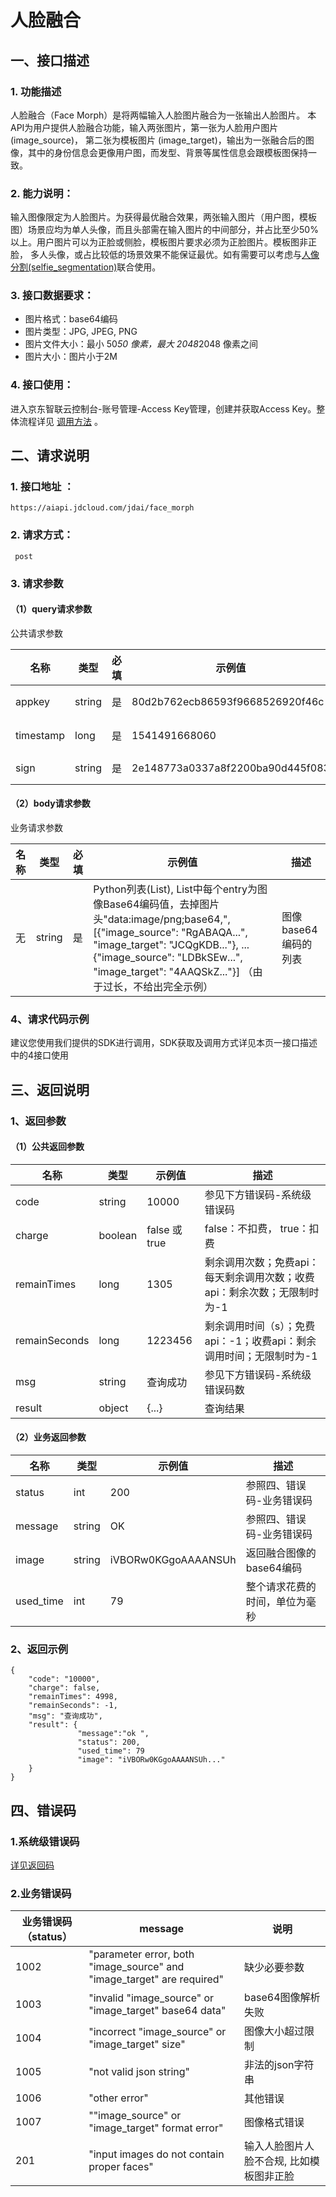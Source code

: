 # 人脸融合

## 一、接口描述

### 1. 功能描述

人脸融合（Face Morph）是将两幅输入人脸图片融合为一张输出人脸图片。 本API为用户提供人脸融合功能，输入两张图片，第一张为人脸用户图片(image_source)， 第二张为模板图片 (image_target)，输出为一张融合后的图像，其中的身份信息会更像用户图，而发型、背景等属性信息会跟模板图保持一致。

### 2. 能力说明：

输入图像限定为人脸图片。为获得最优融合效果，两张输入图片（用户图，模板图）场景应均为单人头像，而且头部需在输入图片的中间部分，并占比至少50%以上。用户图片可以为正脸或侧脸，模板图片要求必须为正脸图片。模板图非正脸， 多人头像，或占比较低的场景效果不能保证最优。如有需要可以考虑与[人像分割(selfie_segmentation)](https://git.jd.com/doc-neuhub/api-docs/blob/master/image/selfie_segmentation.md)联合使用。

### 3. 接口数据要求：

- 图片格式：base64编码
- 图片类型：JPG, JPEG, PNG
- 图片文件大小：最小 50*50 像素，最大 2048*2048 像素之间
- 图片大小：图片小于2M

### 4. 接口使用：

进入京东智联云控制台-账号管理-Access Key管理，创建并获取Access Key。整体流程详见 [调用方法](https://docs.jdcloud.com/cn/common-declaration/api/call-methods) 。

## 二、请求说明

### 1. 接口地址 ：

```
https://aiapi.jdcloud.com/jdai/face_morph
```

### 2. 请求方式：

```
 post
```

### 3. 请求参数

#### （1）query请求参数

公共请求参数

| 名称      | 类型   | 必填 | 示例值                           | 描述                                           |
| --------- | ------ | ---- | -------------------------------- | ---------------------------------------------- |
| appkey    | string | 是   | 80d2b762ecb86593f9668526920f46c  | 您的appkey，可在买家中心控制台中获             |
| timestamp | long   | 是   | 1541491668060                    | 请求的时间戳，精确到毫秒，timestamp有效期5分钟 |
| sign      | string | 是   | 2e148773a0337a8f2200ba90d445f083 | 签名，根据规则MD5(sectetkey+timestamp)         |

#### （2）body请求参数

业务请求参数

| 名称 | 类型   | 必填 | 示例值                                                       | 描述                 |
| ---- | ------ | ---- | ------------------------------------------------------------ | -------------------- |
| 无   | string | 是   | Python列表(List), List中每个entry为图像Base64编码值，去掉图片头"data:image/png;base64,", [{"image_source": "RgABAQA...", "image_target": "JCQgKDB..."}, ...{"image_source": "LDBkSEw...", "image_target": "4AAQSkZ..."}] （由于过长，不给出完全示例） | 图像base64编码的列表 |

### 4、请求代码示例

建议您使用我们提供的SDK进行调用，SDK获取及调用方式详见本页一接口描述中的4接口使用

## 三、返回说明

### 1、返回参数

#### （1）公共返回参数

| 名称          | 类型    | 示例值        | 描述                                                         |
| ------------- | ------- | ------------- | ------------------------------------------------------------ |
| code          | string  | 10000         | 参见下方错误码-系统级错误码                                  |
| charge        | boolean | false 或 true | false：不扣费， true：扣费                                   |
| remainTimes   | long    | 1305          | 剩余调用次数；免费api：每天剩余调用次数；收费api：剩余次数；无限制时为-1 |
| remainSeconds | long    | 1223456       | 剩余调用时间（s）；免费api：-1；收费api：剩余调用时间；无限制时为-1 |
| msg           | string  | 查询成功      | 参见下方错误码-系统级错误码数                                |
| result        | object  | {...}         | 查询结果                                                     |

#### （2）业务返回参数

| 名称      | 类型   | 示例值              | 描述                           |
| --------- | ------ | ------------------- | ------------------------------ |
| status    | int    | 200                 | 参照四、错误码-业务错误码      |
| message   | string | OK                  | 参照四、错误码-业务错误码      |
| image     | string | iVBORw0KGgoAAAANSUh | 返回融合图像的base64编码       |
| used_time | int    | 79                  | 整个请求花费的时间，单位为毫秒 |

### 2、返回示例

```
{
    "code": "10000",
    "charge": false,
    "remainTimes": 4998,
    "remainSeconds": -1,
    "msg": "查询成功",
    "result": {
               "message":"ok ",
               "status": 200,
               "used_time": 79 
               "image": "iVBORw0KGgoAAAANSUh..."
    }
}
```

## 四、错误码

### 1.系统级错误码

[详见返回码](https://aidoc.jd.com/user/returncode.html)

### 2.业务错误码

| 业务错误码（status） | message                                                      | 说明                                     |
| -------------------- | ------------------------------------------------------------ | ---------------------------------------- |
| 1002                 | "parameter error, both \"image_source\" and \"image_target\" are required" | 缺少必要参数                             |
| 1003                 | "invalid \"image_source\" or \"image_target\" base64 data"   | base64图像解析失败                       |
| 1004                 | "incorrect \"image_source\" or \"image_target\" size"        | 图像大小超过限制                         |
| 1005                 | "not valid json string"                                      | 非法的json字符串                         |
| 1006                 | "other error"                                                | 其他错误                                 |
| 1007                 | "\"image_source\" or \"image_target\" format error"          | 图像格式错误                             |
| 201                  | "input images do not contain proper faces"                   | 输入人脸图片人脸不合规, 比如模板图非正脸 |